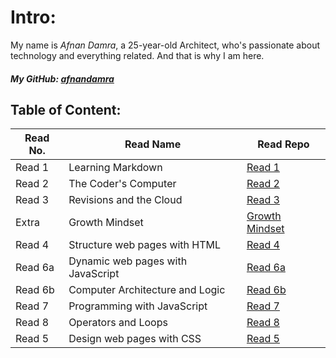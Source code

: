 # Intro:
My name is *Afnan Damra*, a 25-year-old Architect, who's passionate about technology and everything related. And that is why I am here.
##### My GitHub: [afnandamra](https://github.com/afnandamra)


## Table of Content:

| Read No. | Read Name | Read Repo |
| --- | --- | --- |
| Read 1 | Learning Markdown | [Read 1](https://afnandamra.github.io/reading-notes/Read%201) |
| Read 2 | The Coder's Computer | [Read 2](https://afnandamra.github.io/reading-notes/Read%202) |
| Read 3 | Revisions and the Cloud | [Read 3](https://afnandamra.github.io/reading-notes/Read%203) |
| Extra | Growth Mindset | [Growth Mindset](https://afnandamra.github.io/reading-notes/Growth%20Mindset) |
| Read 4 | Structure web pages with HTML | [Read 4](https://afnandamra.github.io/reading-notes/Read%204) |
| Read 6a | Dynamic web pages with JavaScript | [Read 6a](https://afnandamra.github.io/reading-notes/Read%206a) |
| Read 6b | Computer Architecture and Logic | [Read 6b](https://afnandamra.github.io/reading-notes/Read%206b) |
| Read 7 | Programming with JavaScript | [Read 7](https://afnandamra.github.io/reading-notes/Read%207) |
| Read 8 | Operators and Loops | [Read 8](https://afnandamra.github.io/reading-notes/Read%208) |
| Read 5 | Design web pages with CSS | [Read 5](https://afnandamra.github.io/reading-notes/Read%205)